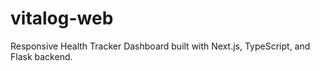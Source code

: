 # vitalog-web
Responsive Health Tracker Dashboard built with Next.js, TypeScript, and Flask backend.
